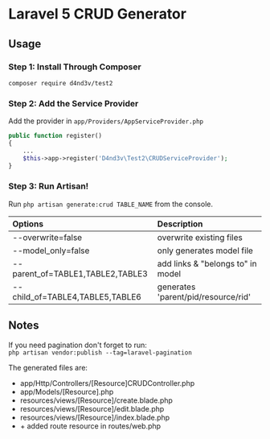 # Laravel 5 CRUD Generator

## Usage

### Step 1: Install Through Composer

```
composer require d4nd3v/test2
```

### Step 2: Add the Service Provider

Add the provider in `app/Providers/AppServiceProvider.php`

```php
public function register()
{
    ...
    $this->app->register('D4nd3v\Test2\CRUDServiceProvider');
}
```

### Step 3: Run Artisan!

Run `php artisan generate:crud TABLE_NAME` from the console.

|Options                           |Description                 |
|:---------------------------------|:---------------------------|
|--overwrite=false                 | overwrite existing files   |
|--model_only=false                | only generates model file  |
|--parent_of=TABLE1,TABLE2,TABLE3  | add links & "belongs to" in model   |
|--child_of=TABLE4,TABLE5,TABLE6   | generates 'parent/pid/resource/rid' |                          |

## Notes
If you need pagination don't forget to run:  
`php artisan vendor:publish --tag=laravel-pagination`

The generated files are:
- app/Http/Controllers/[Resource]CRUDController.php
- app/Models/[Resource].php
- resources/views/[Resource]/create.blade.php
- resources/views/[Resource]/edit.blade.php
- resources/views/[Resource]/index.blade.php
- \+ added route resource in routes/web.php



